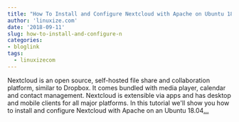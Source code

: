 ```yaml
---
title: "How To Install and Configure Nextcloud with Apache on Ubuntu 18.04"
author: 'linuxize.com'
date: '2018-09-11'
slug: how-to-install-and-configure-n
categories:
- bloglink
tags:
  - linuxizecom
---
```


Nextcloud is an open source, self-hosted file share and collaboration platform, similar to Dropbox. It comes bundled with media player, calendar and contact management. Nextcloud is extensible via apps and has desktop and mobile clients for all major platforms. In this tutorial we'll show you how to install and configure Nextcloud with Apache on an Ubuntu 18.04[... <i class="fas fa-external-link-alt"></i>](https://linuxize.com/post/how-to-install-and-configure-nextcloud-on-ubuntu-18-04/)

